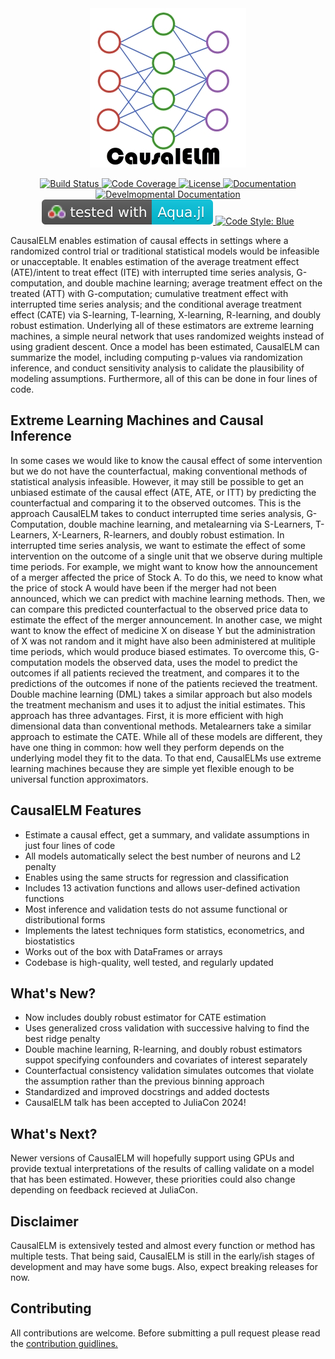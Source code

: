 <div align="center">
    <img src="https://github.com/dscolby/dscolby.github.io/blob/main/github_logo.jpg">
</div>

<p align="center">
    <a href="https://github.com/dscolby/CausalELM/actions">
        <img src="https://github.com/dscolby/CausalELM/actions/workflows/CI.yml/badge.svg?branch=main"
            alt="Build Status">
    </a>
    <a href="https://app.codecov.io/gh/dscolby/CausalELM/tree/main/src">
        <img src="https://codecov.io/gh/dscolby/CausalELM/graph/badge.svg"
         alt="Code Coverage">
    </a>
    <a href="https://opensource.org/licenses/MIT">
        <img src="https://img.shields.io/badge/License-MIT-yelllow"
            alt="License">
    </a>
    <a href="https://dscolby.github.io/CausalELM/stable">
    <img src="https://img.shields.io/badge/docs-stable-blue.svg"
         alt="Documentation">
    </a>
    <a href="https://dscolby.github.io/CausalELM/dev/">
        <img src="https://img.shields.io/badge/docs-dev-blue.svg"
             alt="Develmopmental Documentation">
    </a>
    <a href="https://github.com/JuliaTesting/Aqua.jl">
        <img src="https://raw.githubusercontent.com/JuliaTesting/Aqua.jl/master/badge.svg"
             alt="Aqua QA">
    </a>
    <a href="https://github.com/JuliaDiff/BlueStyle">
        <img src="https://img.shields.io/badge/code%20style-blue-4495d1.svg"
             alt="Code Style: Blue">
    </a>
</p>

<p>
CausalELM enables estimation of causal effects in settings where a randomized control trial 
or traditional statistical models would be infeasible or unacceptable. It enables estimation 
of the average treatment effect (ATE)/intent to treat effect (ITE) with interrupted time 
series analysis, G-computation, and double machine learning; average treatment effect on the 
treated (ATT) with G-computation; cumulative treatment effect with interrupted time series 
analysis; and the conditional average treatment effect (CATE) via S-learning, T-learning, 
X-learning, R-learning, and doubly robust estimation. Underlying all of these estimators are 
extreme learning machines, a simple neural network that uses randomized weights instead of 
using gradient descent. Once a model has been estimated, CausalELM can summarize the model, 
including computing p-values via randomization inference, and conduct sensitivity analysis 
to calidate the plausibility of modeling assumptions. Furthermore, all of this can be done 
in four lines of code.
</p>

<h2>Extreme Learning Machines and Causal Inference</h2>
<p>
In some cases we would like to know the causal effect of some intervention but we do not 
have the counterfactual, making conventional methods of statistical analysis infeasible. 
However, it may still be possible to get an unbiased estimate of the causal effect (ATE, 
ATE, or ITT) by predicting the counterfactual and comparing it to the observed outcomes. 
This is the approach CausalELM takes to conduct interrupted time series analysis, 
G-Computation, double machine learning, and metalearning via S-Learners, T-Learners, 
X-Learners, R-learners, and doubly robust estimation. In interrupted time series analysis, 
we want to estimate the effect of some intervention on the outcome of a single unit that we 
observe during multiple time periods. For example, we might want to know how the 
announcement of a merger affected the price of Stock A. To do this, we need to know what the 
price of stock A would have been if the merger had not been announced, which we can predict 
with machine learning methods. Then, we can compare this predicted counterfactual to the 
observed price data to estimate the effect of the merger announcement. In another case, we 
might want to know the effect of medicine X on disease Y but the administration of X was not 
random and it might have also been administered at mulitiple time periods, which would 
produce biased estimates. To overcome this, G-computation models the observed data, uses the 
model to predict the outcomes if all patients recieved the treatment, and compares it to the 
predictions of the outcomes if none of the patients recieved the treatment. Double machine 
learning (DML) takes a similar approach but also models the treatment mechanism and uses it 
to adjust the initial estimates. This approach has three advantages. First, it is more 
efficient with high dimensional data than conventional methods. Metalearners take a similar 
approach to estimate the CATE. While all of these models are different, they have one thing 
in common: how well they perform depends on the underlying model they fit to the data. To 
that end, CausalELMs use extreme learning machines because they are simple yet flexible 
enough to be universal function approximators.
</p>

<h2>CausalELM Features</h2>
<ul>
  <li>Estimate a causal effect, get a summary, and validate assumptions in just four lines of code</li>
  <li>All models automatically select the best number of neurons and L2 penalty</li>
  <li>Enables using the same structs for regression and classification</li>
  <li>Includes 13 activation functions and allows user-defined activation functions</li>
  <li>Most inference and validation tests do not assume functional or distributional forms</li>
  <li>Implements the latest techniques form statistics, econometrics, and biostatistics</li>
  <li>Works out of the box with DataFrames or arrays</li>
  <li>Codebase is high-quality, well tested, and regularly updated</li>
</ul>

<h2>What's New?</h2>
<ul>
  <li>Now includes doubly robust estimator for CATE estimation</li>
  <li>Uses generalized cross validation with successive halving to find the best ridge penalty</li>
  <li>Double machine learning, R-learning, and doubly robust estimators suppot specifying confounders and covariates of interest separately</li>
  <li>Counterfactual consistency validation simulates outcomes that violate the assumption rather than the previous binning approach</li>
  <li>Standardized and improved docstrings and added doctests</li>
  <li>CausalELM talk has been accepted to JuliaCon 2024!</li> 
</ul>

<h2>What's Next?</h2>
<p>
Newer versions of CausalELM will hopefully support using GPUs and provide textual 
interpretations of the results of calling validate on a model that has been estimated. 
However, these priorities could also change depending on feedback recieved at JuliaCon.
</p>

<h2>Disclaimer</h2>
CausalELM is extensively tested and almost every function or method has multiple tests. That
being said, CausalELM is still in the early/ish stages of development and may have some 
bugs. Also, expect breaking releases for now.

<h2>Contributing</h2>
<p>
All contributions are welcome. Before submitting a pull request please read the  
<a href="https://dscolby.github.io/CausalELM.jl/stable/contributing/">contribution guidlines.
</p>
